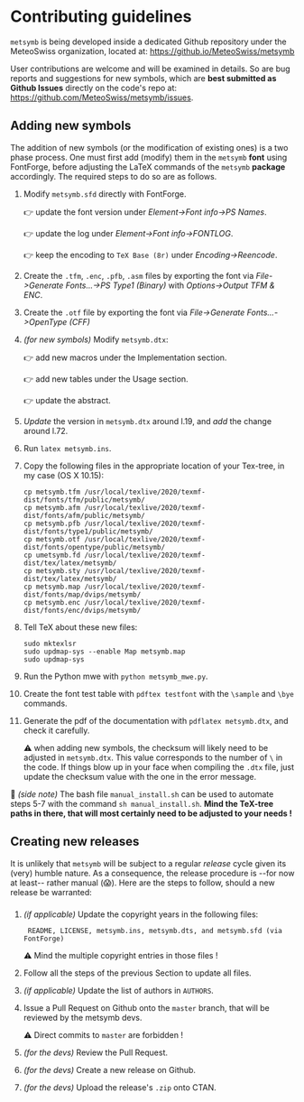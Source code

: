 # Contributing guidelines

`metsymb` is being developed inside a dedicated Github repository under the MeteoSwiss organization, located at: https://github.io/MeteoSwiss/metsymb

User contributions are welcome and will be examined in details. So are bug reports and suggestions for new symbols, which are **best submitted as Github Issues** directly on the code's repo at: https://github.com/MeteoSwiss/metsymb/issues.


## Adding new symbols
The addition of new symbols (or the modification of existing ones) is a two phase process. One must first add (modify) them in the `metsymb` **font** using FontForge, before adjusting the LaTeX commands of the `metsymb` **package** accordingly. The required steps to do so are as follows.

1. Modify `metsymb.sfd` directly with FontForge.

   :point_right: update the font version under *Element->Font info->PS Names*.

   :point_right: update the log under *Element->Font info->FONTLOG*.

   :point_right: keep the encoding to `TeX Base (8r)` under *Encoding->Reencode*.

2. Create the `.tfm`, `.enc`, `.pfb`, `.asm` files by exporting the font via *File->Generate Fonts...->PS Type1 (Binary)* with *Options->Output TFM & ENC*.

3. Create the `.otf` file by exporting the font via *File->Generate Fonts...->OpenType (CFF)*

4. *(for new symbols)* Modify `metsymb.dtx`:

   :point_right: add new macros under the Implementation section.

   :point_right: add new tables under the Usage section.

   :point_right: update the abstract.

5. *Update* the version in `metsymb.dtx` around l.19, and *add* the change around l.72.

5. Run `latex metsymb.ins`.

6. Copy the following files in the appropriate location of your Tex-tree, in my case (OS X 10.15):
   ```
   cp metsymb.tfm /usr/local/texlive/2020/texmf-dist/fonts/tfm/public/metsymb/
   cp metsymb.afm /usr/local/texlive/2020/texmf-dist/fonts/afm/public/metsymb/
   cp metsymb.pfb /usr/local/texlive/2020/texmf-dist/fonts/type1/public/metsymb/
   cp metsymb.otf /usr/local/texlive/2020/texmf-dist/fonts/opentype/public/metsymb/
   cp umetsymb.fd /usr/local/texlive/2020/texmf-dist/tex/latex/metsymb/
   cp metsymb.sty /usr/local/texlive/2020/texmf-dist/tex/latex/metsymb/
   cp metsymb.map /usr/local/texlive/2020/texmf-dist/fonts/map/dvips/metsymb/
   cp metsymb.enc /usr/local/texlive/2020/texmf-dist/fonts/enc/dvips/metsymb/
   ```

7. Tell TeX about these new files:
    ```
    sudo mktexlsr
    sudo updmap-sys --enable Map metsymb.map
    sudo updmap-sys
    ```

8. Run the Python mwe with `python metsymb_mwe.py`.

9. Create the font test table with `pdftex testfont` with the `\sample` and `\bye` commands.

10. Generate the pdf of the documentation with `pdflatex metsymb.dtx`, and check it carefully.

    :warning: when adding new symbols, the checksum will likely need to be adjusted in `metsymb.dtx`. This value corresponds to the number of `\` in the code. If things blow up in your face when compiling the `.dtx` file, just update the checksum value with the one in the error message.

:wave: *(side note)* The bash file `manual_install.sh` can be used to automate steps 5-7 with the command `sh manual_install.sh`. **Mind the TeX-tree paths in there, that will most certainly need to be adjusted to your needs !**


## Creating new releases

It is unlikely that `metsymb` will be subject to a regular *release* cycle given its (very) humble nature. As a consequence, the release procedure is --for now at least-- rather manual (:scream:). Here are the steps to follow, should a new release be warranted:

###
1. *(if applicable)* Update the copyright years in the following files:

        README, LICENSE, metsymb.ins, metsymb.dts, and metsymb.sfd (via FontForge)

   :warning: Mind the multiple copyright entries in those files !

2. Follow all the steps of the previous Section to update all files.

3. *(if applicable)* Update the list of authors in `AUTHORS`.

4. Issue a Pull Request on Github onto the `master` branch, that will be reviewed by the metsymb devs.

   :warning: Direct commits to `master` are forbidden !

5. *(for the devs)* Review the Pull Request.

6. *(for the devs)* Create a new release on Github.

7. *(for the devs)* Upload the release's `.zip` onto CTAN.
